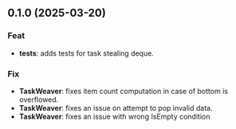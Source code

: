 ## 0.1.0 (2025-03-20)

### Feat

- **tests**: adds tests for task stealing deque.

### Fix

- **TaskWeaver**: fixes item count computation in case of bottom is overflowed.
- **TaskWeaver**: fixes an issue on attempt to pop invalid data.
- **TaskWeaver**: fixes an issue with wrong IsEmpty condition
